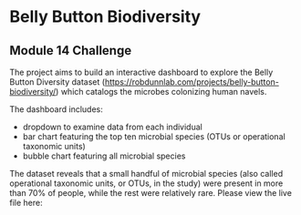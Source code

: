 # **Belly Button Biodiversity**

## Module 14 Challenge

The project aims to build an interactive dashboard to explore the Belly Button Diversity dataset (https://robdunnlab.com/projects/belly-button-biodiversity/) which catalogs the microbes colonizing human navels.

The dashboard includes:
- dropdown to examine data from each individual
- bar chart featuring the top ten microbial species (OTUs or operational taxonomic units)
- bubble chart featuring all microbial species

The dataset reveals that a small handful of microbial species (also called operational taxonomic units, or OTUs, in the study) were present in more than 70% of people, while the rest were relatively rare.
Please view the live file here: 

